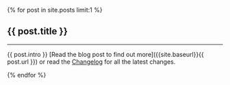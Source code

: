 {% for post in site.posts limit:1 %}
## {{ post.title }}
* * *

{{ post.intro }}
[Read the blog post to find out more]({{site.baseurl}}{{ post.url }}) or read the [Changelog](https://github.com/magecoach/mage.coach.github.io/blob/master/CHANGELOG.md) for all the latest changes.

{% endfor %}
